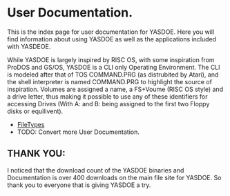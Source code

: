 # User Documentation.

This is the index page for user documentation for YASDOE.  Here you will find information about using YASDOE as well as the applications included with YASDEOE.

While YASDOE is largely inspired by RISC OS, with some inspiration from ProDOS and GS/OS, YASDOE is a CLI only Operating Environment.  The CLI is modeled after that of TOS COMMAND.PRG (as distrubited by Atari), and the shell interpreter is named COMMAND.PRG to highlight the source of inspiration.  Volumes are assigned a name, a FS+Voume (RISC OS style) and a drive letter, thus making it possible to use any of these identifiers for accessing Drives (With A: and B: being assigned to the first two Floppy disks or equilivent).


* [FileTypes](../shared/filetypes.md)
* TODO: Convert more User Documentation.


## THANK YOU:

I noticed that the download count of the YASDOE binaries and Documentation is over 400 downloads on the main file site for YASDOE.  So thank you to everyone that is giving YASDOE a try.
